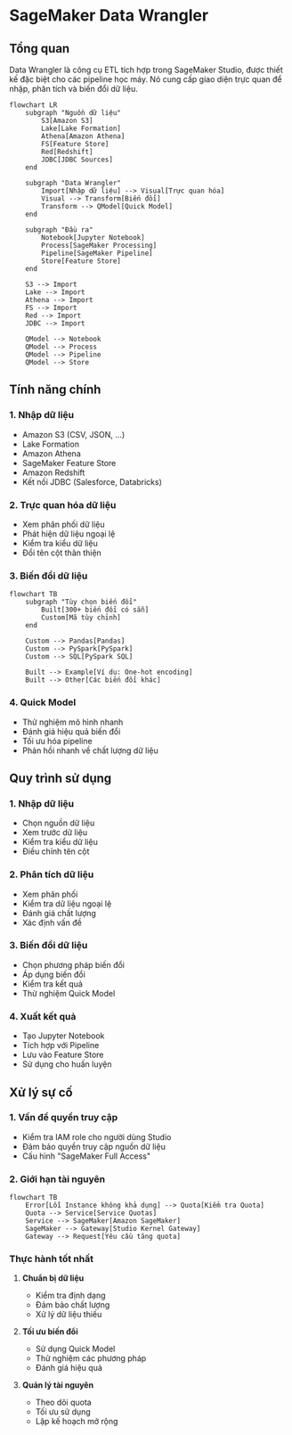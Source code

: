 # SageMaker Data Wrangler

## Tổng quan
Data Wrangler là công cụ ETL tích hợp trong SageMaker Studio, được thiết kế đặc biệt cho các pipeline học máy. Nó cung cấp giao diện trực quan để nhập, phân tích và biến đổi dữ liệu.

```mermaid
flowchart LR
    subgraph "Nguồn dữ liệu"
        S3[Amazon S3]
        Lake[Lake Formation]
        Athena[Amazon Athena]
        FS[Feature Store]
        Red[Redshift]
        JDBC[JDBC Sources]
    end

    subgraph "Data Wrangler"
        Import[Nhập dữ liệu] --> Visual[Trực quan hóa]
        Visual --> Transform[Biến đổi]
        Transform --> QModel[Quick Model]
    end

    subgraph "Đầu ra"
        Notebook[Jupyter Notebook]
        Process[SageMaker Processing]
        Pipeline[SageMaker Pipeline]
        Store[Feature Store]
    end

    S3 --> Import
    Lake --> Import
    Athena --> Import
    FS --> Import
    Red --> Import
    JDBC --> Import

    QModel --> Notebook
    QModel --> Process
    QModel --> Pipeline
    QModel --> Store
```

## Tính năng chính

### 1. Nhập dữ liệu
- Amazon S3 (CSV, JSON, ...)
- Lake Formation
- Amazon Athena
- SageMaker Feature Store
- Amazon Redshift
- Kết nối JDBC (Salesforce, Databricks)

### 2. Trực quan hóa dữ liệu
- Xem phân phối dữ liệu
- Phát hiện dữ liệu ngoại lệ
- Kiểm tra kiểu dữ liệu
- Đổi tên cột thân thiện

### 3. Biến đổi dữ liệu
```mermaid
flowchart TB
    subgraph "Tùy chọn biến đổi"
        Built[300+ biến đổi có sẵn]
        Custom[Mã tùy chỉnh]
    end

    Custom --> Pandas[Pandas]
    Custom --> PySpark[PySpark]
    Custom --> SQL[PySpark SQL]

    Built --> Example[Ví dụ: One-hot encoding]
    Built --> Other[Các biến đổi khác]
```

### 4. Quick Model
- Thử nghiệm mô hình nhanh
- Đánh giá hiệu quả biến đổi
- Tối ưu hóa pipeline
- Phản hồi nhanh về chất lượng dữ liệu

## Quy trình sử dụng

### 1. Nhập dữ liệu
- Chọn nguồn dữ liệu
- Xem trước dữ liệu
- Kiểm tra kiểu dữ liệu
- Điều chỉnh tên cột

### 2. Phân tích dữ liệu
- Xem phân phối
- Kiểm tra dữ liệu ngoại lệ
- Đánh giá chất lượng
- Xác định vấn đề

### 3. Biến đổi dữ liệu
- Chọn phương pháp biến đổi
- Áp dụng biến đổi
- Kiểm tra kết quả
- Thử nghiệm Quick Model

### 4. Xuất kết quả
- Tạo Jupyter Notebook
- Tích hợp với Pipeline
- Lưu vào Feature Store
- Sử dụng cho huấn luyện

## Xử lý sự cố

### 1. Vấn đề quyền truy cập
- Kiểm tra IAM role cho người dùng Studio
- Đảm bảo quyền truy cập nguồn dữ liệu
- Cấu hình "SageMaker Full Access"

### 2. Giới hạn tài nguyên
```mermaid
flowchart TB
    Error[Lỗi Instance không khả dụng] --> Quota[Kiểm tra Quota]
    Quota --> Service[Service Quotas]
    Service --> SageMaker[Amazon SageMaker]
    SageMaker --> Gateway[Studio Kernel Gateway]
    Gateway --> Request[Yêu cầu tăng quota]
```

### Thực hành tốt nhất

1. **Chuẩn bị dữ liệu**
   - Kiểm tra định dạng
   - Đảm bảo chất lượng
   - Xử lý dữ liệu thiếu

2. **Tối ưu biến đổi**
   - Sử dụng Quick Model
   - Thử nghiệm các phương pháp
   - Đánh giá hiệu quả

3. **Quản lý tài nguyên**
   - Theo dõi quota
   - Tối ưu sử dụng
   - Lập kế hoạch mở rộng
